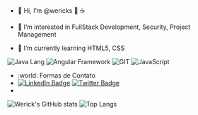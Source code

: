 - 👋 Hi, I’m @wericks :tea: :coffee:
- 👀 I’m interested in FullStack Development, Security, Project Management

- 🌱 I’m currently learning HTML5, CSS

![Java Lang](https://img.shields.io/badge/Java-ED8B00?style=for-the-badge&logo=java&logoColor=white) ![Angular Framework](https://img.shields.io/badge/Angular-DD0031?style=for-the-badge&logo=angular&logoColor=white) ![GIT](https://img.shields.io/badge/GIT-E44C30?style=for-the-badge&logo=git&logoColor=white)  ![JavaScript](https://img.shields.io/badge/JavaScript-323330?style=for-the-badge&logo=javascript&logoColor=F7DF1E)


<!--  ![GitHub stats](https://github-readme-stats.vercel.app/api?username=wericks&show_icons=true&theme=radical) -->



<!-- - I’m looking to collaborate on ... -->
<!-- - 📫 How to reach me  -->

- :world: Formas de Contato
- [![LinkedIn Badge](https://img.shields.io/badge/LinkedIn-0077B5?style=for-the-badge&logo=linkedin&logoColor=white)](https://www.linkedin.com/in/werick-souza/)  [![Twitter Badge](https://img.shields.io/badge/Twitter-1DA1F2?style=for-the-badge&logo=twitter&logoColor=white)](twitter.com/werick_ss)
- 

<!---
wericks/wericks is a ✨ special ✨ repository because its `README.md` (this file) appears on your GitHub profile.
You can click the Preview link to take a look at your changes.
--->

![Werick's GitHub stats](https://github-readme-stats.vercel.app/api?username=wericks&count_private=true&theme=gruvbox)
![Top Langs](https://github-readme-stats.vercel.app/api/top-langs/?username=wericks&langs_count=8&theme=gruvbox)


